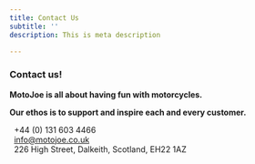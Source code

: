 ```yaml
---
title: Contact Us
subtitle: ''
description: This is meta description

---
```

### Contact us!

**MotoJoe is all about having fun with motorcycles.**  

**Our ethos is to support and inspire each and every customer.**


<i class="fas fa-phone"></i>&nbsp;&nbsp;+44 (0) 131 603 4466<br/>
<i class="fas fa-envelope"></i>&nbsp;&nbsp;info@motojoe.co.uk<br/>
<i class="fas fa-map-marker-alt"></i>&nbsp;&nbsp;226 High Street, Dalkeith, Scotland, EH22 1AZ<br/>